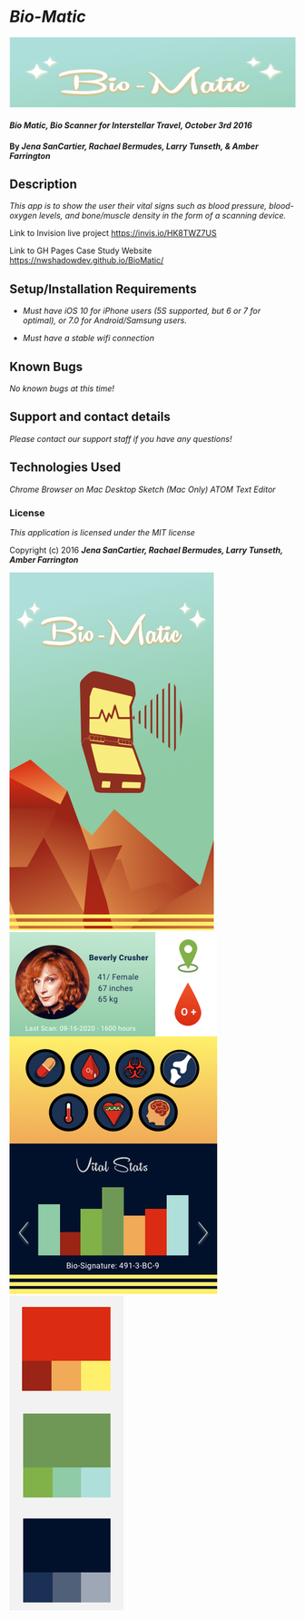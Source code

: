 # _Bio-Matic_

![banner](https://github.com/NWShadowDev/BioMatic/blob/master/img/Screen%20Shot%202016-10-03%20at%204.23.46%20PM.png)

#### _Bio Matic, Bio Scanner for Interstellar Travel, October 3rd 2016_

#### By _Jena SanCartier, Rachael Bermudes, Larry Tunseth, & Amber Farrington_

## Description

_This app is to show the user their vital signs such as blood pressure, blood-oxygen levels, and bone/muscle density in the form of a scanning device._

Link to Invision live project
https://invis.io/HK8TWZ7US

Link to GH Pages Case Study Website
https://nwshadowdev.github.io/BioMatic/

## Setup/Installation Requirements

* _Must have iOS 10 for iPhone users (5S supported, but 6 or 7 for optimal), or 7.0 for Android/Samsung users._

* _Must have a stable wifi connection_

## Known Bugs

_No known bugs at this time!_

## Support and contact details

_Please contact our support staff if you have any questions!_

## Technologies Used

_Chrome Browser on Mac Desktop_
_Sketch (Mac Only)_
_ATOM Text Editor_

### License

*This application is licensed under the MIT license*

Copyright (c) 2016 **_Jena SanCartier, Rachael Bermudes, Larry Tunseth, Amber Farrington_**

![Preview](https://github.com/NWShadowDev/BioMatic/blob/master/img/Main%20Page.png)
![Preview2](https://github.com/NWShadowDev/BioMatic/blob/master/img/Profile.png)
![Color Palette](https://github.com/NWShadowDev/BioMatic/blob/master/img/Color%20Palette.png)
